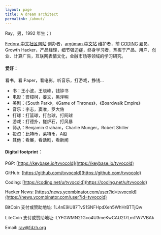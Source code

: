 ```yaml
---
layout: page
title: A dream architect
permalink: /about/
---
```


Ray，男，1992 年生；）

[Fedora 中文社区网站](https://www.fdzh.org) 创办者，[argüman 中文站](https://ch.arguman.org) 维护者，前 [CODING](https://coding.net/about) 雇员，Growth Hacker，产品经理，细节强迫症，终身学习者，热衷于产品、用户、创业、计算广告，互联网表情文化，金融市场等领域的学习研究。

#### 爱好：

看书，看 Paper，看电影，听音乐，打游戏，挣钱...

- 书：王小波，王晓峰，钱钟书
- 电影：贾樟柯，姜文，黑泽明
- 美剧：《South Park》，《Game of Thrones》，《Boardwalk Empire》
- 音乐：李志，窦唯，罗大佑
- 打球：打篮球，打台球，打网球
- 游戏：打德扑，搓炉石，打风暴
- 师从：Benjamin Graham，Charlie Munger，Robert Shiller
- 投资：比特币，莱特币，A股
- 其他：看展，看话剧，看新闻

#### Digital footprint：

PGP: [https://keybase.io/tvvocold](https://keybase.io/tvvocold)

GitHub: [https://github.com/tvvocold](https://github.com/tvvocold)

Coding: [https://coding.net/u/tvvocold](https://coding.net/u/tvvocold)

Hacker News: [https://news.ycombinator.com/user?id=tvvocold](https://news.ycombinator.com/user?id=tvvocold)

BitCoin 支付或赞助地址: 1L4nE9iU87TvS1SNFHpdXeh5WhHrBTTjQw

LiteCoin 支付或赞助地址: LYFGWMN21Gco4U3meKwCAU2f7LmTW7VBAk

Email: ray@fdzh.org





